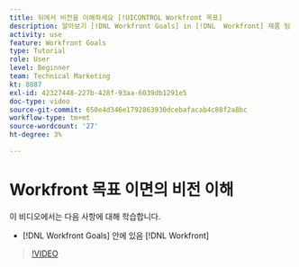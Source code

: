 ```yaml
---
title: 뒤에서 비전을 이해하세요 [!UICONTROL Workfront 목표]
description: 알아보기 [!DNL Workfront Goals] in [!DNL  Workfront] 제품 팀
activity: use
feature: Workfront Goals
type: Tutorial
role: User
level: Beginner
team: Technical Marketing
kt: 8887
exl-id: 42327448-227b-428f-93aa-6039db1291e5
doc-type: video
source-git-commit: 650e4d346e1792863930dcebafacab4c88f2a8bc
workflow-type: tm+mt
source-wordcount: '27'
ht-degree: 3%

---
```


# Workfront 목표 이면의 비전 이해

이 비디오에서는 다음 사항에 대해 학습합니다.

* [!DNL Workfront Goals] 안에 있음 [!DNL  Workfront]

>[!VIDEO](https://video.tv.adobe.com/v/335181/?quality=12&learn=on)
